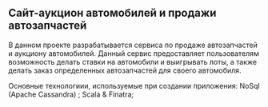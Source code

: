 ## **Сайт-аукцион автомобилей и продажи автозапчастей**

В данном проекте разрабатывается  сервиса по продаже автозапчастей и аукциону автомобилей. Данный сервис предоставляет пользователям возможность делать ставки на автомобили и выигрывать лоты, а также делать заказ определенных автозапчастей для своего автомобиля.

 

Основные технологиии, используемые при создании приложения:
NoSql (Apache Cassandra) ;
Scala & Finatra;



